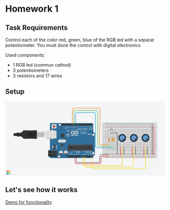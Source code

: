 # Homework 1

## Task Requirements
Control each of the color red, green, blue of the RGB led with a separat potentiometer.
You must done the control with digital electronics.

Used components:
 - 1 RGB led (commun cathod)
 - 3 potentiometers
 - 3 resistors and 17 wires

## Setup
![Setup](Homework1/Setup.jpg)

## Let's see how it works

[Demo for functionality](https://youtu.be/H4BD-EdE3OM)